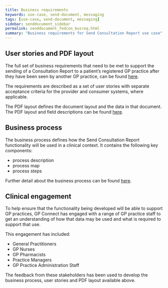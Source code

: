 ```yaml
---
title: Business requirements
keywords: use-case, send-document, messaging
tags: [use-case, send-document, messaging]
sidebar: senddocument_sidebar
permalink: senddocument_fedcon_busreq.html
summary: "Business requirements for Send Consultation Report use case"
---
```


## User stories and PDF layout ##

The full set of business requirements that need to be met to support the sending of a Consultation Report to a patient’s registered GP practice after they have been seen by another GP practice, can be found [here](senddocument_userstories.html).

The requirements are described as a set of user stories with separate acceptance criteria for the provider and consumer systems, where applicable.

The PDF layout defines the document layout and the data in that document. The PDF layout and field descriptions can be found [here](senddocument_fedcon_busreq_pdf.html).

## Business process ##

The business process defines how the Send Consultation Report functionality will be used in a clinical context. It contains the following key components:

- process description
- process map
- process steps

Further detail about the business process can be found [here](sendmessage_process.html).  

## Clinical engagement ##

To help ensure that the functionality being developed will be able to support GP practices, GP Connect has engaged with a range of GP practice staff to get an understanding of how that data may be used and what is required to support that use. 

This engagement has included:
- General Practitioners
- GP Nurses
- GP Pharmacists
- Practice Managers
- GP Practice Administration Staff

The feedback from these stakeholders has been used to develop the business process, user stories and PDF layout available above.
